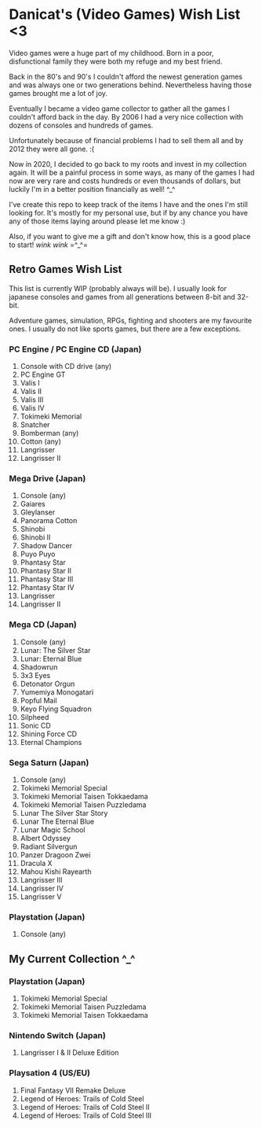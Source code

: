 # Danicat's (Video Games) Wish List <3

Video games were a huge part of my childhood. Born in a poor, disfunctional family they were both my refuge and my best friend. 

Back in the 80's and 90's I couldn't afford the newest generation games and was always one or two generations behind. Nevertheless having those games brought me a lot of joy. 

Eventually I became a video game collector to gather all the games I couldn't afford back in the day. By 2006 I had a very nice collection with dozens of consoles and hundreds of games.

Unfortunately because of financial problems I had to sell them all and by 2012 they were all gone. :(

Now in 2020, I decided to go back to my roots and invest in my collection again. It will be a painful process in some ways, as many of the games I had now are very rare and costs hundreds or even thousands of dollars, but luckily I'm in a better position financially as well! ^_^

I've create this repo to keep track of the items I have and the ones I'm still looking for. It's mostly for my personal use, but if by any chance you have any of those items laying around please let me know :)

Also, if you want to give me a gift and don't know how, this is a good place to start! *wink* *wink* =^_^=

## Retro Games Wish List

This list is currently WIP (probably always will be). I usually look for japanese consoles and games from all generations between 8-bit and 32-bit.

Adventure games, simulation, RPGs, fighting and shooters are my favourite ones. I usually do not like sports games, but there are a few exceptions.

### PC Engine / PC Engine CD (Japan)

1. Console with CD drive (any)
1. PC Engine GT
1. Valis I
1. Valis II
1. Valis III
1. Valis IV
1. Tokimeki Memorial
1. Snatcher
1. Bomberman (any)
1. Cotton (any)
1. Langrisser
1. Langrisser II

### Mega Drive (Japan)

1. Console (any)
1. Gaiares
1. Gleylanser
1. Panorama Cotton
1. Shinobi
1. Shinobi II
1. Shadow Dancer
1. Puyo Puyo
1. Phantasy Star
1. Phantasy Star II
1. Phantasy Star III
1. Phantasy Star IV
1. Langrisser
1. Langrisser II

### Mega CD (Japan)

1. Console (any)
1. Lunar: The Silver Star
1. Lunar: Eternal Blue
1. Shadowrun
1. 3x3 Eyes
1. Detonator Orgun
1. Yumemiya Monogatari
1. Popful Mail
1. Keyo Flying Squadron
1. Silpheed
1. Sonic CD
1. Shining Force CD
1. Eternal Champions

### Sega Saturn (Japan)

1. Console (any)
1. Tokimeki Memorial Special
1. Tokimeki Memorial Taisen Tokkaedama
1. Tokimeki Memorial Taisen Puzzledama
1. Lunar The Silver Star Story
1. Lunar The Eternal Blue
1. Lunar Magic School
1. Albert Odyssey
1. Radiant Silvergun
1. Panzer Dragoon Zwei
1. Dracula X
1. Mahou Kishi Rayearth
1. Langrisser III
1. Langrisser IV
1. Langrisser V

### Playstation (Japan)

1. Console (any)

## My Current Collection ^_^

### Playstation (Japan)

1. Tokimeki Memorial Special
1. Tokimeki Memorial Taisen Puzzledama
1. Tokimeki Memorial Taisen Tokkaedama

### Nintendo Switch (Japan)

1. Langrisser I & II Deluxe Edition

### Playsation 4 (US/EU)

1. Final Fantasy VII Remake Deluxe
1. Legend of Heroes: Trails of Cold Steel
1. Legend of Heroes: Trails of Cold Steel II
1. Legend of Heroes: Trails of Cold Steel III